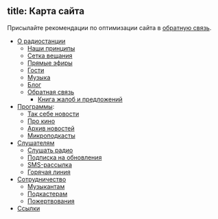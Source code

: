 title: Карта сайта
---

Присылайте рекомендации по оптимизации сайта в [обратную связь](feedback.html).

- [О радиостанции](/)
    - [Наши принципы](open.html)
    - [Сетка вещания](schedule.html)
    - [Прямые эфиры](live.html)
    - [Гости](/guests/)
    - [Музыка](music.html)
    - [Блог](blog.html)
    - [Обратная связь](feedback.html)
        - [Книга жалоб и предложений](tracker.html)
- [Программы](schedule.html):
    - [Так себе новости](news.html)
    - [Про кино](programs/prokino/)
    - [Архив новостей](programs/daily/)
    - [Микроподкасты](mcast.html)
- [Слушателям](listeners.html)
    - [Слушать радио](player.html)
    - [Подписка на обновления](subscription.html)
    - [SMS-рассылка](sms.html)
    - [Горячая линия](hotline/)
- [Сотрудничество](collaborate.html)
    - [Музыкантам](artists.html)
    - [Подкастерам](podcasters.html)
    - [Пожертвования](support.html)
- [Ссылки](links.html)

